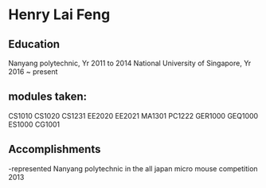 # Henry Lai Feng

## Education

   Nanyang polytechnic, Yr 2011 to 2014
   National University of Singapore, Yr 2016 ~ present

## modules taken:

  CS1010
  CS1020
  CS1231
  EE2020
  EE2021
  MA1301
  PC1222
  GER1000
  GEQ1000
  ES1000
  CG1001

## Accomplishments
-represented Nanyang polytechnic in the all japan micro mouse competition 2013
